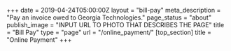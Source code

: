 +++
date = 2019-04-24T05:00:00Z
layout = "bill-pay"
meta_description = "Pay an invoice owed to Georgia Technologies."
page_status = "about"
publish_image = "INPUT URL TO PHOTO THAT DESCRIBES THE PAGE"
title = "Bill Pay"
type = "page"
url = "/online_payment/"
[top_section]
title = "Online Payment"
+++